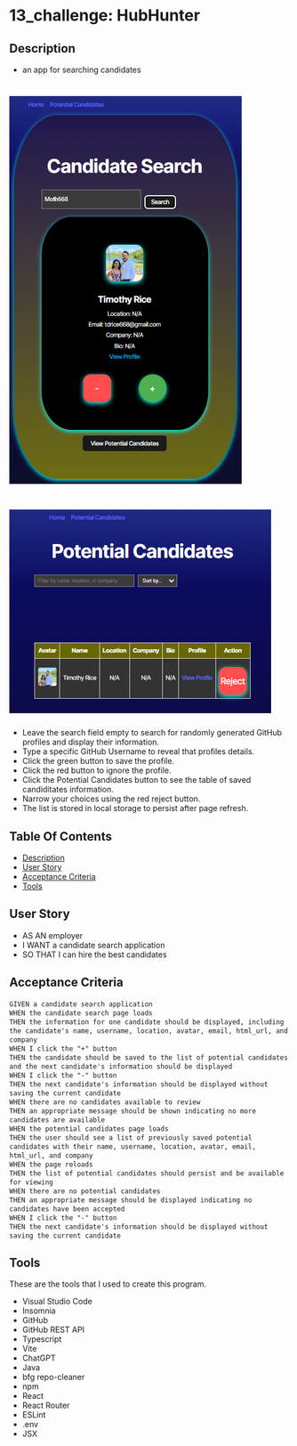# 13_challenge: HubHunter

## Description

- an app for searching candidates

# ![Candidate Search screenshot example](src/assets/candidate_search_screenshot_example.png)

# ![Potential Candidate screenshot example](src/assets/potential_candidate_screenshot_example.png)

- Leave the search field empty to search for randomly generated GitHub profiles and display their information.
- Type a specific GitHub Username to reveal that profiles details.
- Click the green button to save the profile.
- Click the red button to ignore the profile.
- Click the Potential Candidates button to see the table of saved candiditates information.
- Narrow your choices using the red reject button.
- The list is stored in local storage to persist after page refresh.

## Table Of Contents

- [Description](#description)
- [User Story](#user-story)
- [Acceptance Criteria](#acceptance-criteria)
- [Tools](#tools)

## User Story

- AS AN employer
- I WANT a candidate search application
- SO THAT I can hire the best candidates

## Acceptance Criteria

```
GIVEN a candidate search application
WHEN the candidate search page loads
THEN the information for one candidate should be displayed, including the candidate's name, username, location, avatar, email, html_url, and company
WHEN I click the "+" button
THEN the candidate should be saved to the list of potential candidates and the next candidate's information should be displayed
WHEN I click the "-" button
THEN the next candidate's information should be displayed without saving the current candidate
WHEN there are no candidates available to review
THEN an appropriate message should be shown indicating no more candidates are available
WHEN the potential candidates page loads
THEN the user should see a list of previously saved potential candidates with their name, username, location, avatar, email, html_url, and company
WHEN the page reloads
THEN the list of potential candidates should persist and be available for viewing
WHEN there are no potential candidates
THEN an appropriate message should be displayed indicating no candidates have been accepted
WHEN I click the "-" button
THEN the next candidate's information should be displayed without saving the current candidate
```

## Tools
These are the tools that I used to create this program.
* Visual Studio Code
* Insomnia
* GitHub 
* GitHub REST API
* Typescript
* Vite
* ChatGPT
* Java 
* bfg repo-cleaner
* npm
* React
* React Router
* ESLint
* .env
* JSX
